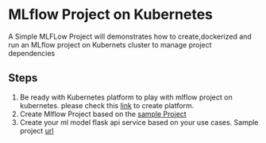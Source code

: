 # MLflow Project on Kubernetes
  A Simple MLFLow Project will demonstrates how to create,dockerized and run an MLflow project on Kubernets cluster to manage project dependencies

## Steps
1. Be ready with Kubernetes platform to play with mlflow project on kubernetes. please check this [link](https://gitlab.pramati.com/srinivasanr/mlflowonkubernetes/tree/master/platformSetup) to create platform.
2. Create Mlflow Project based on the [sample Project](https://gitlab.pramati.com/srinivasanr/mlflowonkubernetes/tree/master/mlflowonkube)
3. Create your ml model flask api service based on your use cases. Sample project [url](https://gitlab.pramati.com/srinivasanr/mlflowonkubernetes/tree/master/modelFlaskApp)